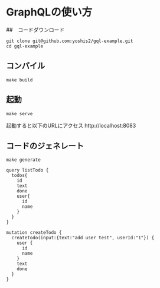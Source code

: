 # GraphQLの使い方

##　コードダウンロード
```
git clone git@github.com:yoshis2/gql-example.git
cd gql-example
```

## コンパイル
```
make build
```

## 起動
```
make serve
```

起動すると以下のURLにアクセス
http://localhost:8083


## コードのジェネレート
```
make generate
```

```
query listTodo {
  todos{
    id
    text
    done
    user{
      id
      name
    }
  }
}
```

```
mutation createTodo {
  createTodo(input:{text:"add user test", userId:"1"}) {
    user {
      id
      name
    }
    text
    done
  }
}
```
